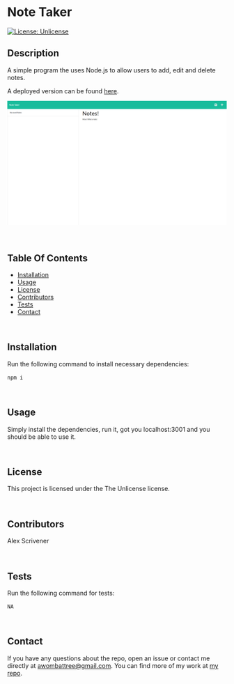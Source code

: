 # Note Taker

[![License: Unlicense](https://img.shields.io/badge/license-Unlicense-blue.svg)](http://unlicense.org/)

## Description
A simple program the uses Node.js to allow users to add, edit and delete notes.

A deployed version can be found [here](https://alexscrivenernotetaker.herokuapp.com).

![Preview Image](./public/assets/screenshot.png?raw=true "Preview Image")

<br/>

## Table Of Contents
- [Installation](#installation)
- [Usage](#usage)
- [License](#license)
- [Contributors](#contributors)
- [Tests](#tests)
- [Contact](#contact)

<br/>

## Installation
Run the following command to install necessary dependencies:
~~~
npm i
~~~

<br/>

## Usage
Simply install the dependencies, run it, got you localhost:3001 and you should be able to use it.

<br/>

## License
This project is licensed under the The Unlicense license.

<br/>

## Contributors
Alex Scrivener

<br/>

## Tests
Run the following command for tests:
~~~
NA
~~~

<br/>

## Contact
If you have any questions about the repo, open an issue or contact me directly at [awombattree@gmail.com](mailto:awombattree@gmail.com). You can find more of my work at [my repo](https://github.com/Wombattree).
